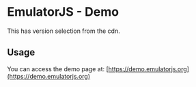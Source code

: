 # EmulatorJS - Demo
This has version selection from the cdn.
## Usage
You can access the demo page at: [https://demo.emulatorjs.org](https://demo.emulatorjs.org)

